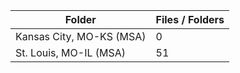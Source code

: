 | Folder                   |   Files / Folders |
|--------------------------|-------------------|
| Kansas City, MO-KS (MSA) |                 0 |
| St. Louis, MO-IL (MSA)   |                51 |